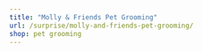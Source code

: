 ```yaml
---
title: "Molly & Friends Pet Grooming"
url: /surprise/molly-and-friends-pet-grooming/
shop: pet grooming
---
```


